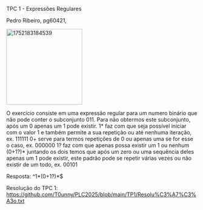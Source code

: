 TPC 1 - Expressões Regulares

Pedro Ribeiro, pg60421,

<img width="200" height="200" alt="1752183184539" src="https://github.com/user-attachments/assets/c0382365-4f1f-48fb-9f94-c1e56fafa0c3" />

O exercício consiste em uma expressão regular para um numero binário que não pode conter o subconjunto 011.
Para não obtermos este subconjunto, após um 0 apenas um 1 pode existir.
1* faz com que seja possível iniciar com o valor 1 e também permite a sua repetição ou até nenhuma iteração, ex. 111111
0+ serve para termos repetições de 0 ou apenas uma se for esse o caso, ex. 000000
1? faz com que apenas possa existir um 1 ou nenhum
(0+1?)* juntando os dois temos que após um zero ou uma sequência deles apenas um 1 pode existir, este padrão pode se repetir várias vezes ou não existir de um todo, ex. 00101

Resposta: ^1*(0+1?)*$

Resolução do TPC 1: https://github.com/T0unny/PLC2025/blob/main/TP1/Resolu%C3%A7%C3%A3o.txt
